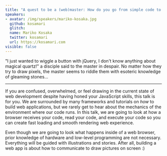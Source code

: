 ```yaml
---
title: "A quest to be a (web)master: How do you go from simple code to building great web experience?"
speakers:
- avatar: /img/speakers/mariko-kosaka.jpg
  github: kosamari
  glitch:
  name: Mariko Kosaka
  twitter: kosamari
  url: https://kosamari.com
visible: false
---
```


"I just wanted to wiggle a button with jQuery, I don't know anything about magical quartz!" a disciple said to the master in despair. No matter how they try to draw pixels, the master seems to riddle them with esoteric knowledge of gleaming stones...

---

If you are confused, overwhelmed, or feel drawing in the current state of web development despite having honed your JavaScript skills, this talk is for you. We are surrounded by many frameworks and tutorials on _how_ to build web applications, but we rarely get to hear about the mechanics of the environment where our code runs. In this talk, we are going to look at how a browser receives your code, read your code, and execute your code so you can create fast loading and smooth rendering web experience.

Even though we are going to look what happens inside of a web browser, prior knowledge of hardware and low-level programming are not necessary. Everything will be guided with illustrations and stories. After all, building a web app is about how to communicate to draw pictures on screen :)
